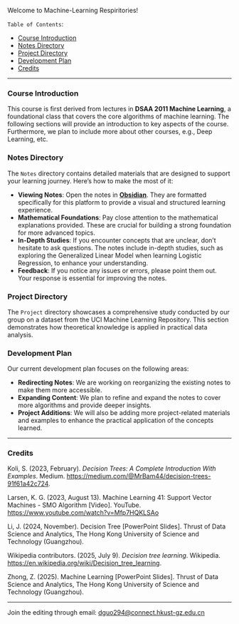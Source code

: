 Welcome to Machine-Learning Respiritories!

`Table of Contents`:
- [Course Introduction](#course-introduction)
- [Notes Directory](#notes-directory)
- [Project Directory](#project-directory)
- [Development Plan](#development-plan)
- [Credits](#Credits)

---

### Course Introduction
This course is first derived from lectures in **DSAA 2011 Machine Learning**, a foundational class that covers the core algorithms of machine learning. The following sections will provide an introduction to key aspects of the course. Furthermore, we plan to include more about other courses, e.g., Deep Learning, etc.

### Notes Directory
The `Notes` directory contains detailed materials that are designed to support your learning journey. Here’s how to make the most of it:
- **Viewing Notes**: Open the notes in [**Obsidian**](https://obsidian.md/). They are formatted specifically for this platform to provide a visual and structured learning experience.
- **Mathematical Foundations**: Pay close attention to the mathematical explanations provided. These are crucial for building a strong foundation for more advanced topics.
- **In-Depth Studies**: If you encounter concepts that are unclear, don’t hesitate to ask questions. The notes include in-depth studies, such as exploring the Generalized Linear Model when learning Logistic Regression, to enhance your understanding.
- **Feedback**: If you notice any issues or errors, please point them out. Your response is essential for improving the notes.

### Project Directory
The `Project` directory showcases a comprehensive study conducted by our group on a dataset from the UCI Machine Learning Repository. This section demonstrates how theoretical knowledge is applied in practical data analysis.

### Development Plan
Our current development plan focuses on the following areas:
- **Redirecting Notes**: We are working on reorganizing the existing notes to make them more accessible.
- **Expanding Content**: We plan to refine and expand the notes to cover more algorithms and provide deeper insights.
- **Project Additions**: We will also be adding more project-related materials and examples to enhance the practical application of the concepts learned.

---
### Credits
Koli, S. (2023, February). *Decision Trees: A Complete Introduction With Examples*. Medium. https://medium.com/@MrBam44/decision-trees-91f61a42c724.

Larsen, K. G. (2023, August 13). Machine Learning 41: Support Vector Machines - SMO Algorithm [Video]. YouTube. https://www.youtube.com/watch?v=Mfp7HQKLSAo

Li, J. (2024, November). Decision Tree [PowerPoint Slides]. Thrust of Data Science and Analytics, The Hong Kong University of Science and Technology (Guangzhou).

Wikipedia contributors. (2025, July 9). _Decision tree learning_. Wikipedia. https://en.wikipedia.org/wiki/Decision_tree_learning.

Zhong, Z. (2025). Machine Learning [PowerPoint Slides]. Thrust of Data Science and Analytics, The Hong Kong University of Science and Technology (Guangzhou).

---
Join the editing through email: dguo294@connect.hkust-gz.edu.cn
